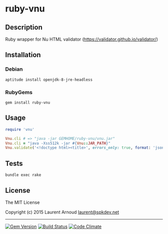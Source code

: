 # ruby-vnu

## Description

Ruby wrapper for Nu HTML validator (https://validator.github.io/validator/)

## Installation

### Debian

~~~
aptitude install openjdk-8-jre-headless
~~~

### RubyGems

~~~
gem install ruby-vnu
~~~

## Usage

~~~ ruby
require 'vnu'

Vnu.cli # => "java -jar GEMHOME/ruby-vnu/vnu.jar"
Vnu.cli = "java -Xss512k -jar #{Vnu::JAR_PATH}"
Vnu.validate('<!doctype html><title>', errors_only: true, format: 'json')
~~~

## Tests

~~~
bundle exec rake
~~~

## License

The MIT License

Copyright (c) 2015 Laurent Arnoud <laurent@spkdev.net>

---
[![Gem
Version](https://badge.fury.io/rb/ruby-vnu.svg)](https://rubygems.org/gems/ruby-vnu)
[![Build
Status](https://secure.travis-ci.org/spk/ruby-vnu.svg?branch=master)](https://travis-ci.org/spk/ruby-vnu)
[![Code
Climate](http://img.shields.io/codeclimate/github/spk/ruby-vnu.svg)](https://codeclimate.com/github/spk/ruby-vnu)

